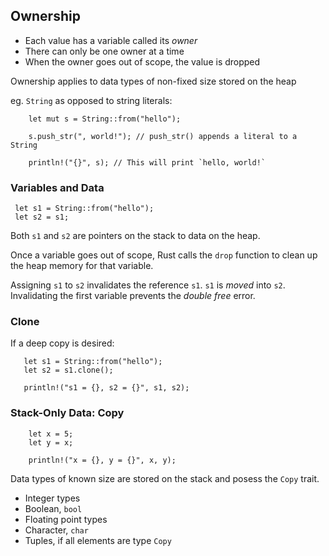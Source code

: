 ## Ownership

- Each value has a variable called its _owner_
- There can only be one owner at a time
- When the owner goes out of scope, the value is dropped

Ownership applies to data types of non-fixed size stored on the heap

eg. `String` as opposed to string literals:

```rust,ignore
    let mut s = String::from("hello");

    s.push_str(", world!"); // push_str() appends a literal to a String

    println!("{}", s); // This will print `hello, world!`
```

### Variables and Data

```rust,ignore
 let s1 = String::from("hello");
 let s2 = s1;
```

Both `s1` and `s2` are pointers on the stack to data on the heap.

Once a variable goes out of scope, Rust calls the `drop` function to clean up the heap memory for that variable.

Assigning `s1` to `s2` invalidates the reference `s1`. `s1` is _moved_ into `s2`. Invalidating the first variable prevents the _double free_ error.

### Clone

If a deep copy is desired:

```rust,ignore
   let s1 = String::from("hello");
   let s2 = s1.clone();

   println!("s1 = {}, s2 = {}", s1, s2);
```

### Stack-Only Data: Copy

```rust,ignore
    let x = 5;
    let y = x;

    println!("x = {}, y = {}", x, y);
```

Data types of known size are stored on the stack and posess the `Copy` trait.

- Integer types
- Boolean, `bool`
- Floating point types
- Character, `char`
- Tuples, if all elements are type `Copy`
